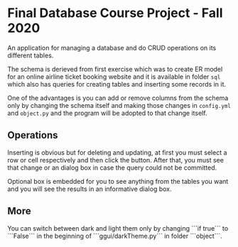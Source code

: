 <h1>Final Database Course Project - Fall 2020</h1>

An application for managing a database and do CRUD operations on its different tables.

The schema is derieved from first exercise which was to create ER model for an online airline ticket booking website and it is available in folder ```sql``` which also has queries for creating tables and inserting some records in it.

One of the advantages is you can add or remove columns from the schema only by changing the schema itself and making those changes in ```config.yml``` and ```object.py``` and the program will be adopted to that change itself.

<h2>Operations</h2>
Inserting is obvious but for deleting and updating, at first you must select a row or cell respectively and then click the button. After that, you must see that change or an dialog box in case the query could not be committed.

Optional box is embedded for you to see anything from the tables you want and you will see the results in an informative dialog box.

<h2>More</h2>
You can switch between dark and light them only by changing ```if true``` to ```False``` in the beginning of ```ggui/darkTheme.py``` in folder ```object```.
